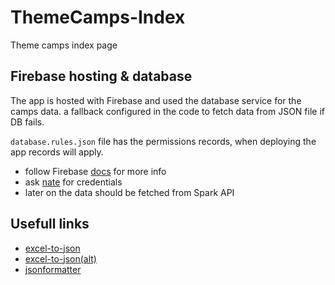 # ThemeCamps-Index

Theme camps index page

## Firebase hosting & database

The app is hosted with Firebase and used the database service for the camps data.
a fallback configured in the code to fetch data from JSON file if DB fails.

`database.rules.json` file has the permissions records, when deploying the app records will apply.
- follow Firebase [docs](firebase.google.com/docs/) for more info
- ask [nate](@mtr574) for credentials
- later on the data should be fetched from Spark API

## Usefull links

- [excel-to-json](https://convertexcel.net/excel-to-json)
- [excel-to-json(alt)](http://www.csvjson.com/json_beautifier)
- [jsonformatter](https://jsonformatter.curiousconcept.com/)
